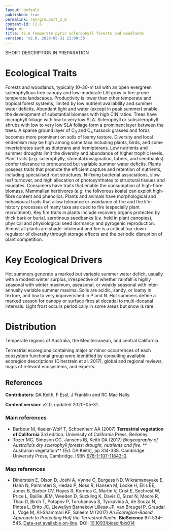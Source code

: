 ```yaml
---
layout: default
published: true
permalink: /en/groups/t_2_6
content-id: T2.6
lang: en
title: T2.6 Temperate pyric sclerophyll forests and woodlands
version: 'v2.0, 2020-05-31 21:00:38'
---
```


SHORT DESCRIPTION IN PREPARATION

# Ecological Traits
 
Forests and woodlands, typically 10–30-m tall with an open evergreen sclerophyllous tree canopy and low-moderate LAI grow in fire-prone temperate landscapes. Productivity is lower than other temperate and tropical forest systems, limited by low nutrient availability and summer water deficits. Abundant light and water (except in peak summer) enable the development of substantial biomass with high C:N ratios. Trees have microphyll foliage with low to very low SLA. Sclerophyll or subsclerophyll shrubs with low to very low SLA foliage form a prominent layer between the trees. A sparse ground layer of C<sub>3</sub> and C<sub>4</sub> tussock grasses and forbs becomes more prominent on soils of loamy texture. Diversity and local endemism may be high among some taxa including plants, birds, and some invertebrates such as dipterans and hemipterans. Low nutrients and summer droughts limit the diversity and abundance of higher trophic levels. Plant traits (_e.g._ sclerophylly, stomatal invagination, tubers, and seedbanks) confer tolerance to pronounced but variable summer water deficits. Plants possess traits that promote the efficient capture and retention of nutrients, including specialised root structures, N-fixing bacterial associations, slow leaf turnover, and high allocation of photosynthates to structural tissues and exudates. Consumers have traits that enable the consumption of high-fibre biomass. Mammalian herbivores (_e.g._ the folivorous koala) can exploit high-fibre content and phenolics. Plants and animals have morphological and behavioural traits that allow tolerance or avoidance of fire and the life-history processes of many taxa are cued to fire (especially plant recruitment). Key fire traits in plants include recovery organs protected by thick bark or burial, serotinous seedbanks (_i.e._ held in plant canopies), physical and physiological seed dormancy and pyrogenic reproduction. Almost all plants are shade-intolerant and fire is a critical top-down regulator of diversity through storage effects and the periodic disruption of plant competition.
 
# Key Ecological Drivers
 
Hot summers generate a marked but variable summer water deficit, usually with a modest winter surplus, irrespective of whether rainfall is highly seasonal with winter maximum, aseasonal, or weakly seasonal with inter-annually variable summer maxima. Soils are acidic, sandy, or loamy in texture, and low to very impoverished in P and N. Hot summers define a marked season for canopy or surface fires at decadal to multi-decadal intervals. Light frost occurs periodically in some areas but snow is rare.
 
# Distribution
 
Temperate regions of Australia, the Mediterranean, and central California.

Terrestrial ecoregions containing major or minor occurrences of each ecosystem functional group were identified by consulting available ecoregion descriptions (Dinerstein et al. 2017), global and regional reviews, maps of relevant ecosystems, and experts.

## References

**Contributors**: DA Keith, F Essl, J Franklin and RC Mac Nally.

**Content version**: v2.0, updated 2020-05-31.

### Main references
* Barbour M, Keeler-Wolf  T, Schoenherr AA  (2007) **Terrestrial vegetation of California** 3rd edition. University of California Press, Berkeley.
* Tozer MG, Simpson CC, Jansens IB, Keith DA  (2017) *Biogeography of Australia’s dry sclerophyll forests: drought, nutrients and fire*. ** Australian vegetation** (Ed. DA Keith), pp 314-338. Cambridge University Press, Cambridge. ISBN [978-1-107-11843-0](http://www.cambridge.org/9781107118430).

### Map references
* Dinerstein E, Olson D, Joshi A, Vynne C, Burgess ND, Wikramanayake E, Hahn N, Palminteri S, Hedao P, Noss R, Hansen M, Locke H, Ellis EE, Jones B, Barber CV, Hayes R, Kormos C, Martin V, Crist E, Sechrest W, Price L, Baillie JEM, Weeden D, Suckling K, Davis C, Sizer N, Moore R, Thau D, Birch T, Potapov P, Turubanova S, Tyukavina A, de Souza N, Pintea L, Brito JC, Llewellyn Barnekow Lillesø JP, van Breugel P, Graudal L, Voge M, Al-Shammari KF, Saleem M  (2017) *An Ecoregion-Based Approach to Protecting Half the Terrestrial Realm*. **BioScience** 67: 534–545. [Data-set available on-line](https://ecoregions2017.appspot.com/). DOI: [10.1093/biosci/bix014](http://doi.org/10.1093/biosci/bix014)
